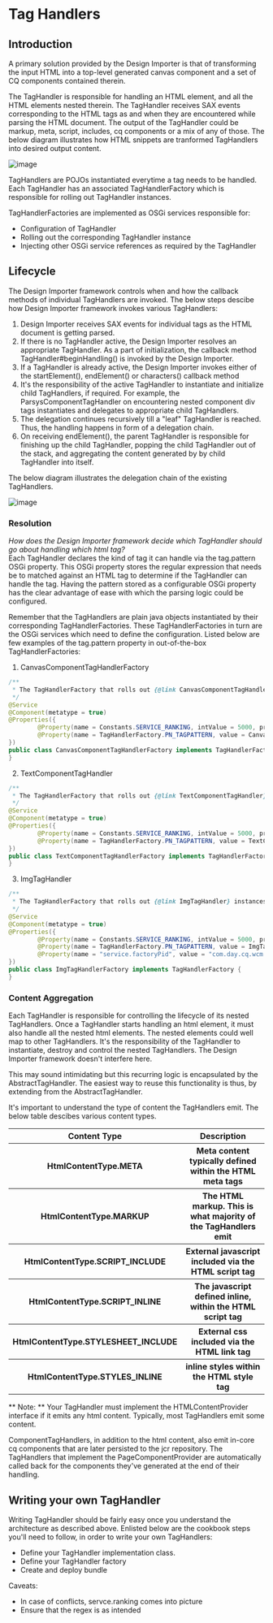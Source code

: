 # Tag Handlers

## Introduction

A primary solution provided by the Design Importer is that of transforming the input HTML into a top-level generated canvas component and a set of CQ components contained therein. 

The TagHandler is responsible for handling an HTML element, and all the HTML elements nested therein. The TagHandler receives SAX events corresponding to the HTML tags as and when they are encountered while parsing the HTML document. The output of the TagHandler could be markup, meta, script, includes, cq components or a mix of any of those. The below diagram illustrates how HTML snippets are tranformed TagHandlers into desired output content.

![image](/apathela/designimporter-sdk/raw/diagrams/wiki/images/taghandlerintro.png)

TagHandlers are POJOs instantiated everytime a tag needs to be handled. Each TagHandler has an associated TagHandlerFactory which is responsible for rolling out TagHandler instances.

TagHandlerFactories are implemented as OSGi services responsible for:

- Configuration of TagHandler
- Rolling out the corresponding TagHandler instance
- Injecting other OSGi service references as required by the TagHandler

## Lifecycle

The Design Importer framework controls when and how the callback methods of individual TagHandlers are invoked. The below steps descibe how Design Importer framework invokes various TagHandlers:

1. Design Importer receives SAX events for individual tags as the HTML document is getting parsed.
2. If there is no TagHandler active, the Design Importer resolves an appropriate TagHandler. As a part of initialization, the callback method TagHandler#beginHandling() is invoked by the Design Importer.
3. If a TagHandler is already active, the Design Importer invokes either of the startElement(), endElement() or characters() callback method
4. It's the responsibility of the active TagHandler to instantiate and initialize child TagHandlers, if required. For example, the ParsysComponentTagHandler on encountering nested component div tags instantiates and delegates to appropriate child TagHandlers.
5. The delegation continues recursively till a "leaf" TagHandler is reached. Thus, the handling happens in form of a delegation chain.
6. On receiving endElement(), the parent TagHandler is responsible for finishing up the child TagHandler, popping the child TagHandler out of the stack, and aggregating the content generated by by child TagHandler into itself.

The below diagram illustrates the delegation chain of the existing TagHandlers.

![image](/apathela/designimporter-sdk/raw/diagrams/wiki/images/taghandlerdelegation.png)

### Resolution

*How does the Design Importer framework decide which TagHandler should go about handling which html tag?*   
Each TagHandler declares the kind of tag it can handle via the tag.pattern OSGi property. This OSGi property stores the regular expression that needs be to matched against an HTML tag to determine if the TagHandler can handle the tag. Having the pattern stored as a configurable OSGi property has the clear advantage of ease with which the parsing logic could be configured.

Remember that the TagHandlers are plain java objects instantiated by their corresponding TagHandlerFactories. These TagHandlerFactories in turn are the OSGi services which need to define the configuration. Listed below are few examples of the tag.pattern property in out-of-the-box TagHandlerFactories:

1. CanvasComponentTagHandlerFactory

```java
/**
 * The TagHandlerFactory that rolls out {@link CanvasComponentTagHandler} instances
 */
@Service
@Component(metatype = true)
@Properties({
        @Property(name = Constants.SERVICE_RANKING, intValue = 5000, propertyPrivate = false),
        @Property(name = TagHandlerFactory.PN_TAGPATTERN, value = CanvasComponentTagHandlerFactory.TAG_PATTERN)
})
public class CanvasComponentTagHandlerFactory implements TagHandlerFactory {
}
```

2. TextComponentTagHandler

```java
/**
 * The TagHandlerFactory that rolls out {@link TextComponentTagHandler} instances
 */
@Service
@Component(metatype = true)
@Properties({
        @Property(name = Constants.SERVICE_RANKING, intValue = 5000, propertyPrivate = false),
        @Property(name = TagHandlerFactory.PN_TAGPATTERN, value = TextComponentTagHandlerFactory.TAG_PATTERN)
})
public class TextComponentTagHandlerFactory implements TagHandlerFactory {
}
```

3. ImgTagHandler    

```java
/**
 * The TagHandlerFactory that rolls out {@link ImgTagHandler} instances
 */
@Service
@Component(metatype = true)
@Properties({
        @Property(name = Constants.SERVICE_RANKING, intValue = 5000, propertyPrivate = false),
        @Property(name = TagHandlerFactory.PN_TAGPATTERN, value = ImgTagHandlerFactory.TAG_PATTERN),
        @Property(name = "service.factoryPid", value = "com.day.cq.wcm.designimporter.api.TagHandler")
})
public class ImgTagHandlerFactory implements TagHandlerFactory {
}
```

### Content Aggregation

Each TagHandler is responsible for controlling the lifecycle of its nested TagHandlers. Once a TagHandler starts handling an html element, it must also handle all the nested html elements. The nested elements could well map to other TagHandlers. It's the responsibility of the TagHandler to instantiate, destroy and control the nested TagHandlers. The Design Importer framework doesn't interfere here.

This may sound intimidating but this recurring logic is encapsulated by the AbstractTagHandler. The easiest way to reuse this functionality is thus, by extending from the AbstractTagHandler.

It's important to understand the type of content the TagHandlers emit. The below table descibes various content types.
<table>

<tr>
<th>Content Type</th>
<th>Description</th>
</tr>

<tr>
<th>HtmlContentType.META</th>
<th>Meta content typically defined within the HTML meta tags</th>
</tr>

<tr>
<th>HtmlContentType.MARKUP</th>
<th>The HTML markup. This is what majority of the TagHandlers emit</th>
</tr>

<tr>
<th>HtmlContentType.SCRIPT_INCLUDE</th>
<th>External javascript included via the HTML script tag</th>
</tr>

<tr>
<th>HtmlContentType.SCRIPT_INLINE</th>
<th>The javascript defined inline, within the HTML script tag</th>
</tr>

<tr>
<th>HtmlContentType.STYLESHEET_INCLUDE</th>
<th>External css included via the HTML link tag</th>
</tr>

<tr>
<th>HtmlContentType.STYLES_INLINE</th>
<th>inline styles within the HTML style tag</th>
</tr>

</table>

** Note: ** Your TagHandler must implement the HTMLContentProvider interface if it emits any html content. Typically, most TagHandlers emit some content.

ComponentTagHandlers, in addition to the html content, also emit in-core cq components that are later persisted to the jcr repository. The TagHandlers that implement the PageComponentProvider are automatically called back for the components they've generated at the end of their handling.

## Writing your own TagHandler

Writing TagHandler should be fairly easy once you understand the architecture as described above. Enlisted below are the cookbook steps you'll need to follow, in order to write your own TagHandlers:

- Define your TagHandler implementation class.
- Define your TagHandler factory
- Create and deploy bundle

Caveats:
- In case of conflicts, servce.ranking comes into picture
- Ensure that the regex is as intended
